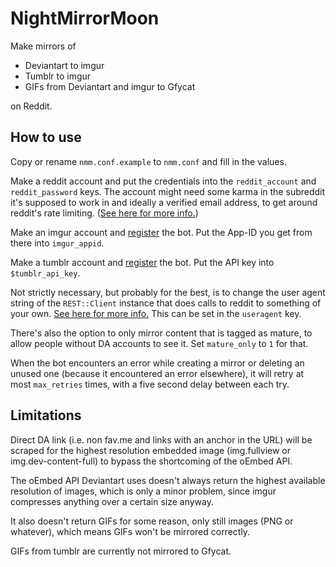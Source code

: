 NightMirrorMoon
===============

Make mirrors of

 * Deviantart to imgur
 * Tumblr to imgur
 * GIFs from Deviantart and imgur to Gfycat

on Reddit.


How to use
----------

Copy or rename `nmm.conf.example` to `nmm.conf` and fill in the values.

Make a reddit account and put the credentials into the `reddit_account`
and `reddit_password` keys. The account might need some karma in
the subreddit it's supposed to work in and ideally a verified email
address, to get around reddit's rate limiting.  ([See here for more
info.](http://www.reddit.com/r/help/wiki/faq#wiki_why_am_i_being_told_.22you.27re_doing_that_too_much....22_i.27ve_been_here_for_years.21))

Make an imgur account and [register](http://api.imgur.com/#register) the
bot. Put the App-ID you get from there into `imgur_appid`.

Make a tumblr account and [register](http://www.tumblr.com/oauth/apps)
the bot. Put the API key into `$tumblr_api_key`.

Not strictly necessary, but probably for the best, is to change
the user agent string of the `REST::Client` instance that does
calls to reddit to something of your own.  [See here for more
info.](https://github.com/reddit/reddit/wiki/API) This can be set in the
`useragent` key.

There's also the option to only mirror content that is tagged as mature,
to allow people without DA accounts to see it. Set `mature_only` to
`1` for that.

When the bot encounters an error while creating a mirror or deleting an
unused one (because it encountered an error elsewhere), it will retry
at most `max_retries` times, with a five second delay between each try.


Limitations
-----------

Direct DA link (i.e. non fav.me and links with an anchor in the URL)
will be scraped for the highest resolution embedded image (img.fullview
or img.dev-content-full) to bypass the shortcoming of the oEmbed API.

The oEmbed API Deviantart uses doesn't always return the highest
available resolution of images, which is only a minor problem, since
imgur compresses anything over a certain size anyway.

It also doesn't return GIFs for some reason, only still images (PNG or
whatever), which means GIFs won't be mirrored correctly.

GIFs from tumblr are currently not mirrored to Gfycat.
